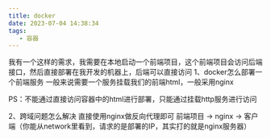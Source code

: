 ```yaml
---
title: docker
date: 2023-07-04 14:38:34
tags:
   - 容器 
---
```

我有一个这样的需求，我需要在本地启动一个前端项目，这个前端项目会访问后端接口，然后直接部署在我开发的机器上，后端可以直接访问
1、docker怎么部署一个前端服务
一般来说需要一个服务挂载我们的前端html，一般采用nginx

PS：不能通过直接访问容器中的html进行部署，只能通过挂载http服务进行访问

2、跨域问题怎么解决
直接使用nginx做反向代理即可 前端项目 -> nginx -> 客户端（你能从network里看到，请求的是部署的IP，其实打的就是nginx服务器）